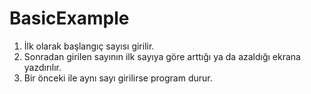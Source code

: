 # BasicExample
1. İlk olarak başlangıç sayısı girilir.
2. Sonradan girilen sayının ilk sayıya göre arttığı ya da azaldığı ekrana yazdırılır.
3. Bir önceki ile aynı sayı girilirse program durur.
